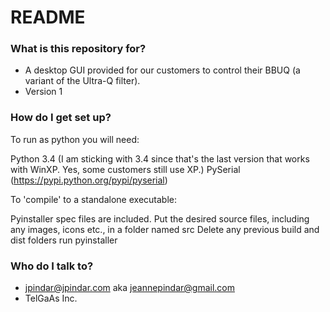 # README #

### What is this repository for? ###

* A desktop GUI provided for our customers to control their BBUQ (a variant of the Ultra-Q filter).
* Version 1

### How do I get set up? ###

To run as python you will need:

Python 3.4 (I am sticking with 3.4 since that's the last version that works with WinXP. Yes, some customers still use XP.)
PySerial (https://pypi.python.org/pypi/pyserial)

To 'compile' to a standalone executable:

Pyinstaller spec files are included.
Put the desired source files, including any images, icons etc.,  in a folder named src
Delete any previous build and dist folders
run pyinstaller <name of spec file>


### Who do I talk to? ###

* jpindar@jpindar.com  aka jeannepindar@gmail.com
* TelGaAs Inc.